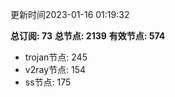 更新时间2023-01-16 01:19:32

**总订阅: 73**
**总节点: 2139**
**有效节点: 574**
- trojan节点: 245
- v2ray节点: 154
- ss节点: 175

